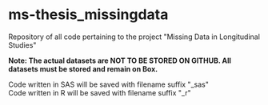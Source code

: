 # ms-thesis_missingdata
Repository of all code pertaining to the project "Missing Data in Longitudinal Studies"

**Note: The actual datasets are NOT TO BE STORED ON GITHUB. All datasets must be stored and remain on Box.**

Code written in SAS will be saved with filename suffix "_sas"  
Code written in R will be saved with filename suffix "_r"
